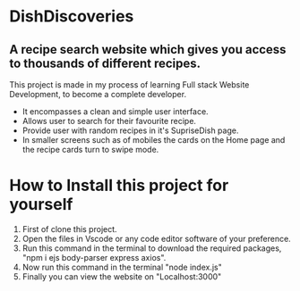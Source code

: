 # DishDiscoveries

## A recipe search website which gives you access to thousands of different recipes.

This project is made in my process of learning Full stack Website Development, to become a complete developer. 

* It encompasses a clean and simple user interface.
* Allows user to search for their favourite recipe.
* Provide user with random recipes in it's SupriseDish page.
* In smaller screens such as of mobiles the cards on the Home page and the recipe cards turn to swipe mode.

# How to Install this project for yourself

1. First of clone this project.
2. Open the files in Vscode or any code editor software of your preference.
3. Run this command in the terminal to download the required packages, 
   "npm i ejs body-parser express axios".
4. Now run this command in the terminal "node index.js"
5. Finally you can view the website on "Localhost:3000"